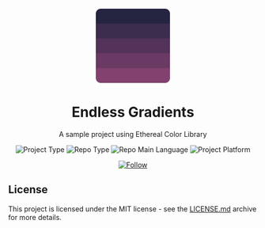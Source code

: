 <p align="center">
  <img src="./src/assets/logo.svg" width="150">
  <h1 align="center">Endless Gradients</h1>
  <p align="center">A sample project using Ethereal Color Library</p>
  <p align="center">
    <img src="https://img.shields.io/badge/type-sample-success" alt="Project Type" />
    <img src="https://img.shields.io/badge/bundler-parcel-orange" alt="Repo Type" />
    <img src="https://img.shields.io/badge/language-javascript-yellow" alt="Repo Main Language" />
    <img src="https://img.shields.io/badge/platform-web-orange" alt="Project Platform" />
  </p>
  <p align="center">
    <a href="https://www.linkedin.com/in/laks-castro-9ab09a18b/" target="_blank">
      <img src="https://img.shields.io/twitter/url?label=Connect%20%40LaksCastro&logo=linkedin&url=https%3A%2F%2Fwww.twitter.com%2Flakscastro%2F" alt="Follow" />
    </a>
  </p>
</p>

## License
This project is licensed under the MIT license - see the [LICENSE.md](LICENSE.md) archive for more details.
